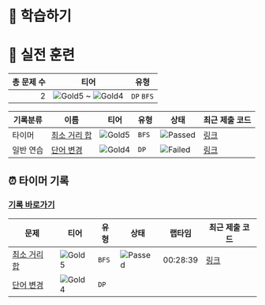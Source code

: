 # 📖 학습하기

# 🥇 실전 훈련
|총 문제 수|티어|유형|
|---:|---|---|
|2|![Gold5][g5] ~ ![Gold4][g4]|`DP` `BFS`|

|기록분류|이름|티어|유형|상태|최근 제출 코드|
|---|---|---|---|---|---|
|타이머|[최소 거리 합](https://www.codetree.ai/training-field/search/problems/minimum-distance-sum)|![Gold5][g5]|`BFS`|![Passed][passed]|[링크](https://github.com/pushedrumex/codetree-TILs/blob/main/240808/%EC%B5%9C%EC%86%8C%20%EA%B1%B0%EB%A6%AC%20%ED%95%A9/minimum-distance-sum.java)|
|일반 연습|[단어 변경](https://www.codetree.ai/training-field/search/problems/change-word)|![Gold4][g4]|`DP`|![Failed][failed]|[링크](https://github.com/pushedrumex/codetree-TILs/blob/main/240808/%EB%8B%A8%EC%96%B4%20%EB%B3%80%EA%B2%BD/change-word.java)|


## ⏰ 타이머 기록
### [기록 바로가기](https://www.codetree.ai/training-field/my-records/timer/9217)

|문제|티어|유형|상태|랩타임|최근 제출 코드|
|---|---|---|---|---|---|
[최소 거리 합](https://www.codetree.ai/training-field/search/problems/minimum-distance-sum)|![Gold5][g5]|`BFS`|![Passed][passed]|00:28:39|[링크](https://github.com/pushedrumex/codetree-TILs/blob/main/240808/%EC%B5%9C%EC%86%8C%20%EA%B1%B0%EB%A6%AC%20%ED%95%A9/minimum-distance-sum.java)|
[단어 변경](https://www.codetree.ai/training-field/search/problems/change-word)|![Gold4][g4]|`DP`||||












[b5]: https://img.shields.io/badge/Bronze_5-%235D3E31.svg
[b4]: https://img.shields.io/badge/Bronze_4-%235D3E31.svg
[b3]: https://img.shields.io/badge/Bronze_3-%235D3E31.svg
[b2]: https://img.shields.io/badge/Bronze_2-%235D3E31.svg
[b1]: https://img.shields.io/badge/Bronze_1-%235D3E31.svg
[s5]: https://img.shields.io/badge/Silver_5-%23394960.svg
[s4]: https://img.shields.io/badge/Silver_4-%23394960.svg
[s3]: https://img.shields.io/badge/Silver_3-%23394960.svg
[s2]: https://img.shields.io/badge/Silver_2-%23394960.svg
[s1]: https://img.shields.io/badge/Silver_1-%23394960.svg
[g5]: https://img.shields.io/badge/Gold_5-%23FFC433.svg
[g4]: https://img.shields.io/badge/Gold_4-%23FFC433.svg
[g3]: https://img.shields.io/badge/Gold_3-%23FFC433.svg
[g2]: https://img.shields.io/badge/Gold_2-%23FFC433.svg
[g1]: https://img.shields.io/badge/Gold_1-%23FFC433.svg
[p5]: https://img.shields.io/badge/Platinum_5-%2376DDD8.svg
[p4]: https://img.shields.io/badge/Platinum_4-%2376DDD8.svg
[p3]: https://img.shields.io/badge/Platinum_3-%2376DDD8.svg
[p2]: https://img.shields.io/badge/Platinum_2-%2376DDD8.svg
[p1]: https://img.shields.io/badge/Platinum_1-%2376DDD8.svg
[passed]: https://img.shields.io/badge/Passed-%23009D27.svg
[failed]: https://img.shields.io/badge/Failed-%23D24D57.svg
[easy]: https://img.shields.io/badge/쉬움-%235cb85c.svg?for-the-badge
[medium]: https://img.shields.io/badge/보통-%23FFC433.svg?for-the-badge
[hard]: https://img.shields.io/badge/어려움-%23D24D57.svg?for-the-badge